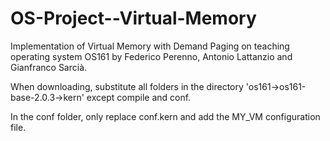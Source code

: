 # OS-Project--Virtual-Memory
Implementation of Virtual Memory with Demand Paging on teaching operating system OS161 by Federico Perenno, Antonio Lattanzio and Gianfranco Sarcià.

When downloading, substitute all folders in the directory 'os161->os161-base-2.0.3->kern' except compile and conf.

In the conf folder, only replace conf.kern and add the MY_VM configuration file.
